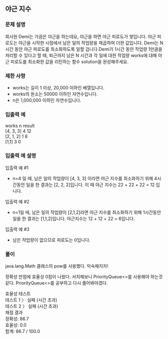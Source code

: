 ## 야근 지수

### 문제 설명
회사원 Demi는 가끔은 야근을 하는데요, 야근을 하면 야근 피로도가 쌓입니다. 야근 피로도는 야근을 시작한 시점에서 남은 일의 작업량을 제곱하여 더한 값입니다. Demi는 N시간 동안 야근 피로도를 최소화하도록 일할 겁니다.Demi가 1시간 동안 작업량 1만큼을 처리할 수 있다고 할 때, 퇴근까지 남은 N 시간과 각 일에 대한 작업량 works에 대해 야근 피로도를 최소화한 값을 리턴하는 함수 solution을 완성해주세요.

### 제한 사항
+ works는 길이 1 이상, 20,000 이하인 배열입니다.
+ works의 원소는 50000 이하인 자연수입니다.
+ n은 1,000,000 이하인 자연수입니다.

### 입출력 예
works	n	result  
[4, 3, 3]	4	12  
[2, 1, 2]	1	6  
[1,1]	3	0

### 입출력 예 설명
입출력 예 #1
+ n=4 일 때, 남은 일의 작업량이 [4, 3, 3] 이라면 야근 지수를 최소화하기 위해 4시간동안 일을 한 결과는 [2, 2, 2]입니다. 이 때 야근 지수는 22 + 22 + 22 = 12 입니다.

입출력 예 #2
+ n=1일 때, 남은 일의 작업량이 [2,1,2]라면 야근 지수를 최소화하기 위해 1시간동안 일을 한 결과는 [1,1,2]입니다. 야근지수는 12 + 12 + 22 = 6입니다.

입출력 예 #3
+ 남은 작업량이 없으므로 피로도는 0입니다.

### 풀이
java.lang.Math 클래스의 pow를 사용했다. 익숙해지자!

정확성 만점에 효율성 0점이 나왔다.
서치해보니 PriorityQueue<>를 사용해야 하는것 같다.
PriorityQueue<>를 공부하고 다시 풀어봐야겠다.

효율성  테스트  
테스트 1 〉	실패 (시간 초과)  
테스트 2 〉	실패 (시간 초과)  
채점 결과  
정확성: 86.7  
효율성: 0.0  
합계: 86.7 / 100.0